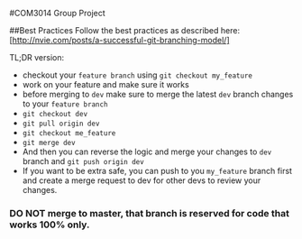 #COM3014 Group Project

##Best Practices
Follow the best practices as described here: 
[http://nvie.com/posts/a-successful-git-branching-model/] 

TL;DR version: 
- checkout your `feature branch` using `git checkout my_feature`
- work on your feature and make sure it works
- before merging to `dev` make sure to merge the latest `dev` branch changes to your `feature branch`
- `git checkout dev`
- `git pull origin dev`
- `git checkout me_feature`
- `git merge dev`
- And then you can reverse the logic and merge your changes to `dev` branch and `git push origin dev`
- If you want to be extra safe, you can push to you `my_feature` branch first and create a merge request to dev for other devs to review your changes.

### DO NOT merge to master, that branch is reserved for code that works 100% only.
